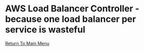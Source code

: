 # AWS Load Balancer Controller - because one load balancer per service is wasteful

[Return To Main Menu](/README.md)
